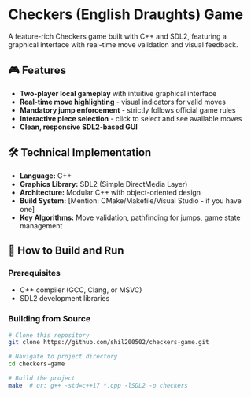 # Checkers (English Draughts) Game

A feature-rich Checkers game built with C++ and SDL2, featuring a graphical interface with real-time move validation and visual feedback.

## 🎮 Features
- **Two-player local gameplay** with intuitive graphical interface
- **Real-time move highlighting** - visual indicators for valid moves
- **Mandatory jump enforcement** - strictly follows official game rules
- **Interactive piece selection** - click to select and see available moves
- **Clean, responsive SDL2-based GUI**

## 🛠️ Technical Implementation
- **Language:** C++
- **Graphics Library:** SDL2 (Simple DirectMedia Layer)
- **Architecture:** Modular C++ with object-oriented design
- **Build System:** [Mention: CMake/Makefile/Visual Studio - if you have one]
- **Key Algorithms:** Move validation, pathfinding for jumps, game state management

## 🚀 How to Build and Run
### Prerequisites
- C++ compiler (GCC, Clang, or MSVC)
- SDL2 development libraries

### Building from Source
```bash
# Clone this repository
git clone https://github.com/shil200502/checkers-game.git

# Navigate to project directory
cd checkers-game

# Build the project
make  # or: g++ -std=c++17 *.cpp -lSDL2 -o checkers
